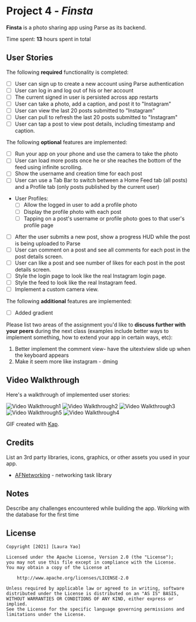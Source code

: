 # Project 4 - *Finsta*

**Finsta** is a photo sharing app using Parse as its backend.

Time spent: **13** hours spent in total

## User Stories

The following **required** functionality is completed:

- [ ] User can sign up to create a new account using Parse authentication
- [ ] User can log in and log out of his or her account
- [ ] The current signed in user is persisted across app restarts
- [ ] User can take a photo, add a caption, and post it to "Instagram"
- [ ] User can view the last 20 posts submitted to "Instagram"
- [ ] User can pull to refresh the last 20 posts submitted to "Instagram"
- [ ] User can tap a post to view post details, including timestamp and caption.

The following **optional** features are implemented:

- [ ] Run your app on your phone and use the camera to take the photo
- [ ] User can load more posts once he or she reaches the bottom of the feed using infinite scrolling.
- [ ] Show the username and creation time for each post
- [ ] User can use a Tab Bar to switch between a Home Feed tab (all posts) and a Profile tab (only posts published by the current user)
- User Profiles:
  - [ ] Allow the logged in user to add a profile photo
  - [ ] Display the profile photo with each post
  - [ ] Tapping on a post's username or profile photo goes to that user's profile page
- [ ] After the user submits a new post, show a progress HUD while the post is being uploaded to Parse
- [ ] User can comment on a post and see all comments for each post in the post details screen.
- [ ] User can like a post and see number of likes for each post in the post details screen.
- [ ] Style the login page to look like the real Instagram login page.
- [ ] Style the feed to look like the real Instagram feed.
- [ ] Implement a custom camera view.

The following **additional** features are implemented:

- [ ] Added gradient

Please list two areas of the assignment you'd like to **discuss further with your peers** during the next class (examples include better ways to implement something, how to extend your app in certain ways, etc):

1. Better implement the comment view- have the uitextview slide up when the keyboard appears
2. Make it seem more like instagram - dming

## Video Walkthrough

Here's a walkthrough of implemented user stories:

<img src='https://github.com/gss223/igapp/blob/main/gif1.gif' width='' alt='Video Walkthrough1' />
<img src='https://github.com/gss223/igapp/blob/main/gif2.gif' width='' alt='Video Walkthrough2' />
<img src='https://github.com/gss223/igapp/blob/main/gif3.gif' width='' alt='Video Walkthrough3' />
<img src='https://github.com/gss223/igapp/blob/main/gif5.gif' width='' alt='Video Walkthrough5' />
<img src='https://github.com/gss223/igapp/blob/main/gif4.gif' width='' alt='Video Walkthrough4' />

GIF created with [Kap](https://getkap.co/).

## Credits

List an 3rd party libraries, icons, graphics, or other assets you used in your app.

- [AFNetworking](https://github.com/AFNetworking/AFNetworking) - networking task library


## Notes

Describe any challenges encountered while building the app.
Working with the database for the first time

## License

    Copyright [2021] [Laura Yao]

    Licensed under the Apache License, Version 2.0 (the "License");
    you may not use this file except in compliance with the License.
    You may obtain a copy of the License at

        http://www.apache.org/licenses/LICENSE-2.0

    Unless required by applicable law or agreed to in writing, software
    distributed under the License is distributed on an "AS IS" BASIS,
    WITHOUT WARRANTIES OR CONDITIONS OF ANY KIND, either express or implied.
    See the License for the specific language governing permissions and
    limitations under the License.

